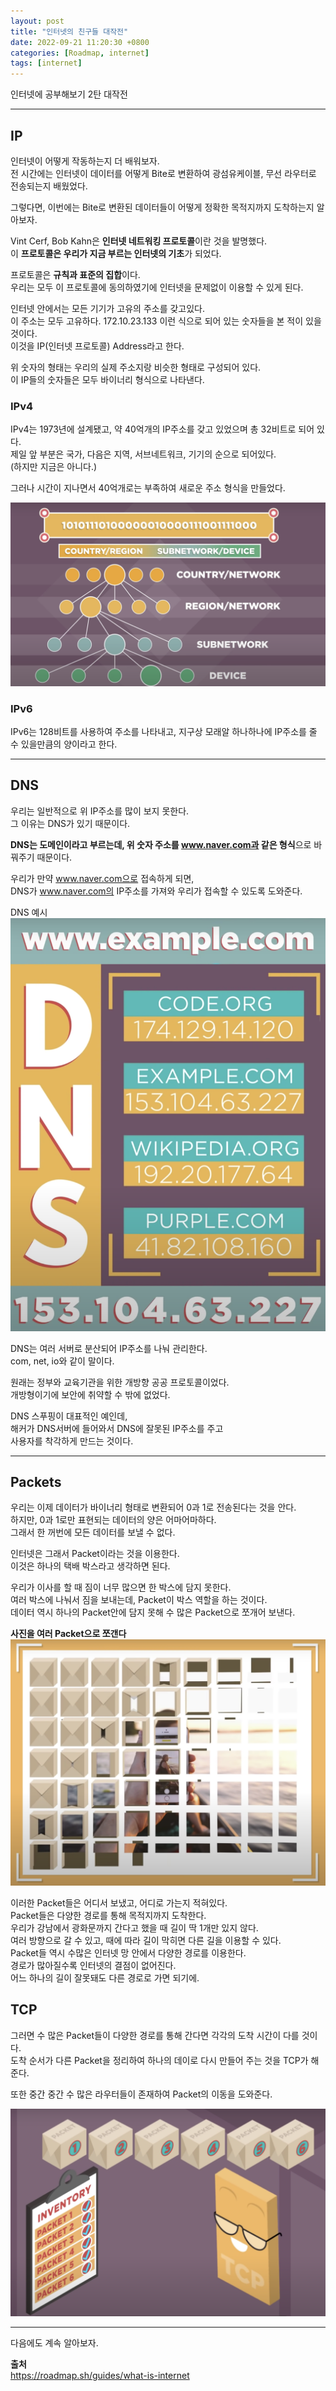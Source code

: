 ```yaml
---
layout: post
title: "인터넷의 친구들 대작전"
date: 2022-09-21 11:20:30 +0800
categories: [Roadmap, internet]
tags: [internet]
---
```


인터넷에 공부해보기 2탄 대작전

---  

## **IP**  

인터넷이 어떻게 작동하는지 더 배워보자.  
전 시간에는 인터넷이 데이터를 어떻게 Bite로 변환하여 광섬유케이블, 무선 라우터로 전송되는지 배웠었다.  

그렇다면, 이번에는 Bite로 변환된 데이터들이 어떻게 정확한 목적지까지 도착하는지 알아보자.  

Vint Cerf, Bob Kahn은 **인터넷 네트워킹 프로토콜**이란 것을 발명했다.  
이 **프로토콜은 우리가 지금 부르는 인터넷의 기초**가 되었다.  

프로토콜은 **규칙과 표준의 집합**이다.  
우리는 모두 이 프로토콜에 동의하였기에 인터넷을 문제없이 이용할 수 있게 된다.  

인터넷 안에서는 모든 기기가 고유의 주소를 갖고있다.  
이 주소는 모두 고유하다. 172.10.23.133 이런 식으로 되어 있는 숫자들을 본 적이 있을 것이다.  
이것을 IP(인터넷 프로토콜) Address라고 한다.  

위 숫자의 형태는 우리의 실제 주소지랑 비슷한 형태로 구성되어 있다.  
이 IP들의 숫자들은 모두 바이너리 형식으로 나타낸다.  

### **IPv4**  


IPv4는 1973년에 설계됐고, 약 40억개의 IP주소를 갖고 있었으며 총 32비트로 되어 있다.  
제일 앞 부분은 국가, 다음은 지역, 서브네트워크, 기기의 순으로 되어있다.  
(하지만 지금은 아니다.)  

그러나 시간이 지나면서 40억개로는 부족하여 새로운 주소 형식을 만들었다.  

![image](/assets/img/sample/internet2-1.png)  


### **IPv6**  

IPv6는 128비트를 사용하여 주소를 나타내고, 지구상 모래알 하나하나에 IP주소를 줄 수 있을만큼의 양이라고 한다.  


---  

## **DNS**  

우리는 일반적으로 위 IP주소를 많이 보지 못한다.  
그 이유는 DNS가 있기 때문이다.  

**DNS는 도메인이라고 부르는데, 위 숫자 주소를 www.naver.com과 같은 형식**으로 바꿔주기 때문이다.  

우리가 만약 www.naver.com으로 접속하게 되면,  
DNS가 www.naver.com의 IP주소를 가져와 우리가 접속할 수 있도록 도와준다.  

DNS 예시
![image](/assets/img/sample/internet2-2.png)  

DNS는 여러 서버로 분산되어 IP주소를 나눠 관리한다.  
com, net, io와 같이 말이다.  

원래는 정부와 교육기관을 위한 개방향 공공 프로토콜이었다.  
개방형이기에 보안에 취약할 수 밖에 없었다.  

DNS 스푸핑이 대표적인 예인데,  
해커가 DNS서버에 들어와서 DNS에 잘못된 IP주소를 주고  
사용자를 착각하게 만드는 것이다.  

---  

## **Packets**  

우리는 이제 데이터가 바이너리 형태로 변환되어 0과 1로 전송된다는 것을 안다.  
하지만, 0과 1로만 표현되는 데이터의 양은 어마어마하다.  
그래서 한 꺼번에 모든 데이터를 보낼 수 없다.  

인터넷은 그래서 Packet이라는 것을 이용한다.  
이것은 하나의 택배 박스라고 생각하면 된다.  

우리가 이사를 할 때 짐이 너무 많으면 한 박스에 담지 못한다.  
여러 박스에 나눠서 짐을 보내는데, Packet이 박스 역할을 하는 것이다.  
데이터 역시 하나의 Packet안에 담지 못해 수 많은 Packet으로 쪼개어 보낸다.  

**사진을 여러 Packet으로 쪼갠다**
![image](/assets/img/sample/internet2-3.png)   

이러한 Packet들은 어디서 보냈고, 어디로 가는지 적혀있다.  
Packet들은 다양한 경로를 통해 목적지까지 도착한다.  
우리가 강남에서 광화문까지 간다고 했을 때 길이 딱 1개만 있지 않다.  
여러 방향으로 갈 수 있고, 때에 따라 길이 막히면 다른 길을 이용할 수 있다.  
Packet들 역시 수많은 인터넷 망 안에서 다양한 경로를 이용한다.  
경로가 많아질수록 인터넷의 결점이 없어진다.  
어느 하나의 길이 잘못돼도 다른 경로로 가면 되기에.  


## **TCP**

그러면 수 많은 Packet들이 다양한 경로를 통해 간다면 각각의 도착 시간이 다를 것이다.  
도착 순서가 다른 Packet을 정리하여 하나의 데이로 다시 만들어 주는 것을 TCP가 해준다.  

또한 중간 중간 수 많은 라우터들이 존재하여 Packet의 이동을 도와준다.  

![image](/assets/img/sample/internet2-4.png)   

---  

다음에도 계속 알아보자.  






**출처**  
https://roadmap.sh/guides/what-is-internet




